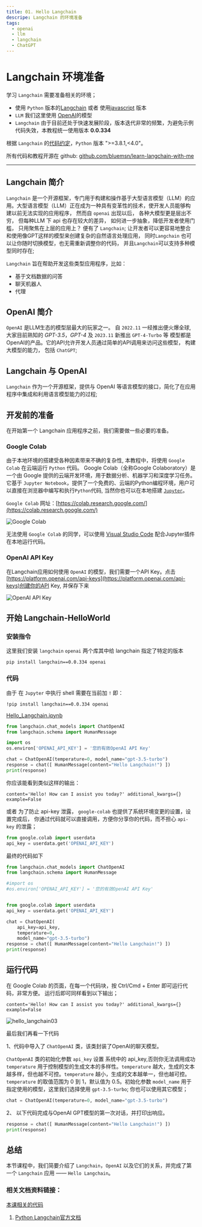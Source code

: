 ```yaml
---
title: 01. Hello Langchain
descripe: Langchain 的环境准备
tags:
  - openai
  - llm
  - langchain
  - ChatGPT
---
```




# Langchain 环境准备


学习 `Langchain` 需要准备相关的环境；

- 使用 `Python` 版本的[Langchain](https://github.com/langchain-ai/langchainjs)  或者 使用[javascript](https://github.com/langchain-ai/langchainjs) 版本
- `LLM` 我们这里使用 [OpenAI](https://platform.openai.com/docs/overview)的模型
- `Langchain` 由于目前还处于快速发展阶段，版本迭代非常的频繁，为避免示例代码失效，本教程统一使用版本 **0.0.334** 

根据 `Langchain` 的[代码约定](https://github.com/langchain-ai/langchain/blob/v0.0.334/pyproject.toml#L12C24-L12C24)，`Python` 版本 ">=3.8.1,<4.0"。

所有代码和教程开源在 github: [github.com/bluemsn/learn-langchain-with-me](https://github.com/bluemsn/learn-langchain-with-me)

-----

## Langchain 简介

`Langchain` 是一个开源框架，专门用于构建和操作基于大型语言模型（LLM）的应用。大型语言模型（LLM）正在成为一种具有变革性的技术，使开发人员能够构建以前无法实现的应用程序， 然而自 `openai` 出现以后， 各种大模型更是层出不穷， 但每种LLM 下 api 也存在较大的差异， 如何进一步抽象，降低开发者使用门槛， 只用聚焦在上层的应用上？ 便有了 `Langchain`;  让开发者可以更容易地整合和使用像GPT这样的模型来创建复杂的自然语言处理应用， 同时`Langchain` 也可以让你随时切换模型，也无需重新调整你的代码， 并且`Langchain`可以支持多种模型同时存在;

`Langchain` 旨在帮助开发这些类型应用程序，比如：
- 基于文档数据的问答
- 聊天机器人
- 代理

## OpenAI 简介

`OpenAI` 是LLM生态的模型层最大的玩家之一。 自 `2022.11` 一经推出便火爆全球, 大家目前熟知的 *GPT-3.5*，*GPT-4* 及 `2023.11` 新推出 `GPT-4-Turbo` 等 模型都是OpenAI的产品。它的API允许开发人员通过简单的API调用来访问这些模型， 构建大模型的能力， 包括 `ChatGPT`; 

## Langchain 与 OpenAI

`Langchain` 作为一个开源框架，提供与 OpenAI 等语言模型的接口，简化了在应用程序中集成和利用语言模型能力的过程;


## 开发前的准备

在开始第一个 Langchain 应用程序之前，我们需要做一些必要的准备。

### Google Colab

由于本地环境的搭建受各种因素带来不确的复杂性,  本教程中，将使用 `Google Colab` 在云端运行 `Python` 代码。 Google Colab（全称Google Colaboratory）是一个由 Google 提供的云端开发环境，用于数据分析、机器学习和深度学习任务。它基于 `Jupyter Notebook`，提供了一个免费的、云端的Python编程环境，用户可以直接在浏览器中编写和执行`Python`代码,  当然你也可以在本地搭建 [`Jupyter`](https://jupyter.org/)。

`Google Colab` 网址：[https://colab.research.google.com/](https://colab.research.google.com/)

![Google Colab](./google_colab.png)

无法使用 `Google Colab` 的同学，可以使用 [Visual Studio Code](https://code.visualstudio.com/) 配合Jupyter插件在本地运行代码。

### OpenAI API Key

在Langchain应用如何使用 `OpenAI` 的模型，我们需要一个API Key。点击[https://platform.openai.com/api-keys](https://platform.openai.com/api-keys)创建你的API Key, 并保存下来

![OpenAI API Key](./openai_apikey.png)


## 开始 Langchain-HelloWorld



### 安装指令

这里我们安装 `langchain` `openai` 两个库其中给 langchain 指定了特定的版本

```shell
pip install langchain==0.0.334 openai
```


### 代码 
由于 在 `Jupyter` 中执行 shell 需要在当前加  `!`
即：

```shell
!pip install langchain==0.0.334 openai
```

[Hello_Langchain.ipynb](./Hello_Langchain.ipynb)


```python
from langchain.chat_models import ChatOpenAI
from langchain.schema import HumanMessage

import os
os.environ['OPENAI_API_KEY'] = '您的有效OpenAI API Key'

chat = ChatOpenAI(temperature=0, model_name="gpt-3.5-turbo")
response = chat([ HumanMessage(content="Hello Langchain!") ])
print(response)

```

你应该能看到类似这样的输出：

```shell
content='Hello! How can I assist you today?' additional_kwargs={} example=False
```

或者 为了防止 api-key 泄露， `google-colab` 也提供了系统环境变更的设置，设置完成后， 你通过代码就可以直接调用，方便你分享你的代码，而不担心 `api-key` 的泄露；


```python
from google.colab import userdata
api_key = userdata.get('OPENAI_API_KEY')
```

最终的代码如下

```python
from langchain.chat_models import ChatOpenAI
from langchain.schema import HumanMessage

#import os
#os.environ['OPENAI_API_KEY'] = '您的有效OpenAI API Key'


from google.colab import userdata
api_key = userdata.get('OPENAI_API_KEY')

chat = ChatOpenAI(
    api_key=api_key,
    temperature=0,
    model_name="gpt-3.5-turbo")
response = chat([ HumanMessage(content="Hello Langchain!") ])
print(response)

```

## 运行代码

在 Google Colab 的页面，在每一个代码块，按 Ctrl/Cmd + Enter 即可运行代码，非常方便。
运行后即可同样看到以下输出；

```shell
content='Hello! How can I assist you today?' additional_kwargs={} example=False
```

![hello_langchain03](./hello_langchain03.png)



最后我们再看一下代码

1、代码中导入了 `ChatOpenAI` 类，该类封装了OpenAI的聊天模型。

`ChatOpenAI` 类的初始化参数 
`api_key` 设置 系统中的 api_key,否则你无法调用成功
`temperature` 用于控制模型的生成文本的多样性。`temperature` 越大，生成的文本越多样，但也越不可控。`temperature` 越小，生成的文本越单一，但也越可控。`temperature` 的取值范围为 0 到 1，默认值为 0.5。初始化参数 
`model_name` 用于指定使用的模型，这里我们选择使用 `gpt-3.5-turbo`; 你也可以使用其它模型；

  ```python
  chat = ChatOpenAI(temperature=0, model_name="gpt-3.5-turbo")
  ```

2、 以下代码完成与OpenAI GPT模型的第一次对话，并打印出响应。

  ```python
  response = chat([ HumanMessage(content="Hello Langchain!") ])
  print(response)
  ```
 
## 总结
本节课程中，我们简要介绍了 `Langchain`，`OpenAI` 以及它们的关系，并完成了第一个 `Langchain` 应用 —— `Hello Langchain`。

### 相关文档资料链接：
[本课相关的代码](./Hello_Langchain.ipynb)
1. [Python Langchain官方文档](https://python.langchain.com/docs/get_started/introduction.html) 